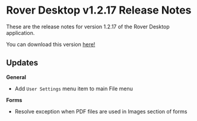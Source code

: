 # Rover Desktop v1.2.17 Release Notes

<badge text= "Version 1.2.17" vertical="middle" />

<PageHeader />

These are the release notes for version 1.2.17 of the Rover Desktop application.

You can download this version [here!](https://roverdesktop.blob.core.windows.net/apps/rover-installer-1.2.17.zip)


## Updates
**General**
- Add `User Settings` menu item to main File menu

**Forms**
- Resolve exception when PDF files are used in Images section of forms

<PageFooter />
